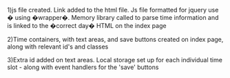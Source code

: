 1)js file created.  Link added to the html file.  Js file formatted for jquery use � using �wrapper�.  Memory library called to parse time information and is linked to the �correct day� HTML on the index page

2)Time containers, with text areas, and save buttons created on index page, along with relevant id's and classes

3)Extra id added on text areas.  Local storage set up for each individual time slot - along with event handlers for the 'save' buttons
